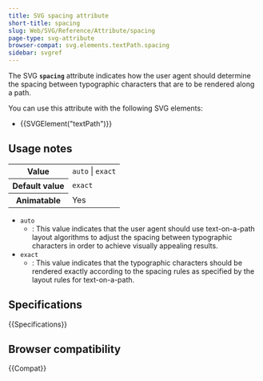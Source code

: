 ```yaml
---
title: SVG spacing attribute
short-title: spacing
slug: Web/SVG/Reference/Attribute/spacing
page-type: svg-attribute
browser-compat: svg.elements.textPath.spacing
sidebar: svgref
---
```


The SVG **`spacing`** attribute indicates how the user agent should determine the spacing between typographic characters that are to be rendered along a path.

You can use this attribute with the following SVG elements:

- {{SVGElement("textPath")}}

## Usage notes

<table class="properties">
  <tbody>
    <tr>
      <th scope="row">Value</th>
      <td><code>auto</code> | <code>exact</code></td>
    </tr>
    <tr>
      <th scope="row">Default value</th>
      <td><code>exact</code></td>
    </tr>
    <tr>
      <th scope="row">Animatable</th>
      <td>Yes</td>
    </tr>
  </tbody>
</table>

- `auto`
  - : This value indicates that the user agent should use text-on-a-path layout algorithms to adjust the spacing between typographic characters in order to achieve visually appealing results.
- `exact`
  - : This value indicates that the typographic characters should be rendered exactly according to the spacing rules as specified by the layout rules for text-on-a-path.

## Specifications

{{Specifications}}

## Browser compatibility

{{Compat}}
